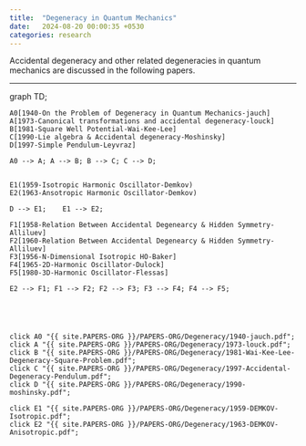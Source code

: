 ```yaml
---
title:  "Degeneracy in Quantum Mechanics"
date:   2024-08-20 00:00:35 +0530
categories: research
---
```


Accidental degeneracy and other related degeneracies in quantum mechanics are discussed in the following papers.

---
<div class="mermaid">
graph TD;

    A0[1940-On the Problem of Degeneracy in Quantum Mechanics-jauch]
    A[1973-Canonical transformations and accidental degeneracy-louck]
    B[1981-Square Well Potential-Wai-Kee-Lee]
    C[1990-Lie algebra & Accidental degeneracy-Moshinsky]
    D[1997-Simple Pendulum-Leyvraz]

    A0 --> A; A --> B; B --> C; C --> D;


    E1(1959-Isotropic Harmonic Oscillator-Demkov)
    E2(1963-Ansotropic Harmonic Oscillator-Demkov)

    D --> E1;    E1 --> E2;

    F1[1958-Relation Between Accidental Degenearcy & Hidden Symmetry-Alliluev]
    F2[1960-Relation Between Accidental Degenearcy & Hidden Symmetry-Alliluev]
    F3[1956-N-Dimensional Isotropic HO-Baker]
    F4[1965-2D-Harmonic Oscillator-Dulock]
    F5[1980-3D-Harmonic Oscillator-Flessas]

    E2 --> F1; F1 --> F2; F2 --> F3; F3 --> F4; F4 --> F5;





    click A0 "{{ site.PAPERS-ORG }}/PAPERS-ORG/Degeneracy/1940-jauch.pdf";
    click A "{{ site.PAPERS-ORG }}/PAPERS-ORG/Degeneracy/1973-louck.pdf";
    click B "{{ site.PAPERS-ORG }}/PAPERS-ORG/Degeneracy/1981-Wai-Kee-Lee-Degeneracy-Square-Problem.pdf";
    click C "{{ site.PAPERS-ORG }}/PAPERS-ORG/Degeneracy/1997-Accidental-Degeneracy-Pendulum.pdf";
    click D "{{ site.PAPERS-ORG }}/PAPERS-ORG/Degeneracy/1990-moshinsky.pdf";

    click E1 "{{ site.PAPERS-ORG }}/PAPERS-ORG/Degeneracy/1959-DEMKOV-Isotropic.pdf";
    click E2 "{{ site.PAPERS-ORG }}/PAPERS-ORG/Degeneracy/1963-DEMKOV-Anisotropic.pdf";



</div>

    
    
